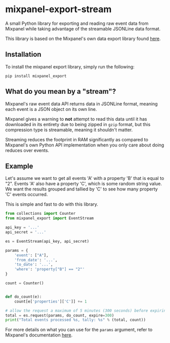 # mixpanel-export-stream
A small Python library for exporting and reading raw event data from Mixpanel while taking advantage of the streamable JSONLine data format.

This library is based on the Mixpanel's own data export library found [here](https://mixpanel.com/site_media/api/v2/mixpanel.py).

## Installation
To install the mixpanel export library, simply run the following:

`pip install mixpanel_export`

## What do you mean by a "stream"?

Mixpanel's raw event data API returns data in JSONLine format, meaning each event is a JSON object on its own line.

Mixpanel gives a warning to **not** attempt to read this data until it has downloaded in its entirety due to being zipped in `gzip` format, but this compression type is streamable, meaning it shouldn't matter.

Streaming reduces the footprint in RAM significantly as compared to Mixpanel's own Python API implementation when you only care about doing reduces over events.

## Example

Let's assume we want to get all events 'A' with a property 'B' that is equal to "2". Events 'A' also have a property 'C', which is some random string value. We want the results grouped and tallied by 'C' to see how many property 'C' events occurred.

This is simple and fast to do with this library.

```python
from collections import Counter
from mixpanel_export import EventStream

api_key = '...'
api_secret = '...'

es = EventStream(api_key, api_secret)

params = {
    'event': ["A"],
    'from_date': '...',
    'to_date': '...',
    'where': 'property["B"] == "2"'
}

count = Counter()


def do_count(e):
    count[e['properties']['C']] += 1

# allow the request a maximum of 5 minutes (300 seconds) before expiring
total = es.request(params, do_count, expire=300)
print("Total events processed %s, tally: %s" % (total, count))
```

For more details on what you can use for the `params` argument, refer to Mixpanel's documentation [here](https://mixpanel.com/docs/api-documentation/data-export-api).